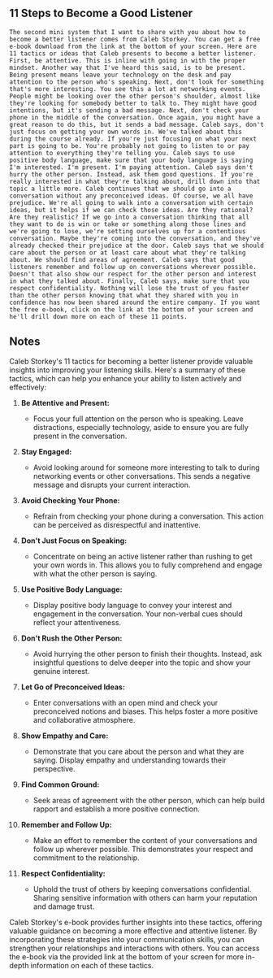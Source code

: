 ## 11 Steps to Become a Good Listener
```
The second mini system that I want to share with you about how to become a better listener comes from Caleb Storkey. You can get a free e‑book download from the link at the bottom of your screen. Here are 11 tactics or ideas that Caleb presents to become a better listener. First, be attentive. This is inline with going in with the proper mindset. Another way that I've heard this said, is to be present. Being present means leave your technology on the desk and pay attention to the person who's speaking. Next, don't look for something that's more interesting. You see this a lot at networking events. People might be looking over the other person's shoulder, almost like they're looking for somebody better to talk to. They might have good intentions, but it's sending a bad message. Next, don't check your phone in the middle of the conversation. Once again, you might have a great reason to do this, but it sends a bad message. Caleb says, don't just focus on getting your own words in. We've talked about this during the course already. If you're just focusing on what your next part is going to be. You're probably not going to listen to or pay attention to everything they're telling you. Caleb says to use positive body language, make sure that your body language is saying I'm interested. I'm present. I'm paying attention. Caleb says don't hurry the other person. Instead, ask them good questions. If you're really interested in what they're talking about, drill down into that topic a little more. Caleb continues that we should go into a conversation without any preconceived ideas. Of course, we all have prejudice. We're all going to walk into a conversation with certain ideas, but it helps if we can check those ideas. Are they rational? Are they realistic? If we go into a conversation thinking that all they want to do is win or take or something along those lines and we're going to lose, we're setting ourselves up for a contentious conversation. Maybe they're coming into the conversation, and they've already checked their prejudice at the door. Caleb says that we should care about the person or at least care about what they're talking about. We should find areas of agreement. Caleb says that good listeners remember and follow up on conversations wherever possible. Doesn't that also show our respect for the other person and interest in what they talked about. Finally, Caleb says, make sure that you respect confidentiality. Nothing will lose the trust of you faster than the other person knowing that what they shared with you in confidence has now been shared around the entire company. If you want the free e‑book, click on the link at the bottom of your screen and he'll drill down more on each of these 11 points.
```

## Notes
Caleb Storkey's 11 tactics for becoming a better listener provide valuable insights into improving your listening skills. Here's a summary of these tactics, which can help you enhance your ability to listen actively and effectively:

1. **Be Attentive and Present:**
   - Focus your full attention on the person who is speaking. Leave distractions, especially technology, aside to ensure you are fully present in the conversation.

2. **Stay Engaged:**
   - Avoid looking around for someone more interesting to talk to during networking events or other conversations. This sends a negative message and disrupts your current interaction.

3. **Avoid Checking Your Phone:**
   - Refrain from checking your phone during a conversation. This action can be perceived as disrespectful and inattentive.

4. **Don't Just Focus on Speaking:**
   - Concentrate on being an active listener rather than rushing to get your own words in. This allows you to fully comprehend and engage with what the other person is saying.

5. **Use Positive Body Language:**
   - Display positive body language to convey your interest and engagement in the conversation. Your non-verbal cues should reflect your attentiveness.

6. **Don't Rush the Other Person:**
   - Avoid hurrying the other person to finish their thoughts. Instead, ask insightful questions to delve deeper into the topic and show your genuine interest.

7. **Let Go of Preconceived Ideas:**
   - Enter conversations with an open mind and check your preconceived notions and biases. This helps foster a more positive and collaborative atmosphere.

8. **Show Empathy and Care:**
   - Demonstrate that you care about the person and what they are saying. Display empathy and understanding towards their perspective.

9. **Find Common Ground:**
   - Seek areas of agreement with the other person, which can help build rapport and establish a more positive connection.

10. **Remember and Follow Up:**
    - Make an effort to remember the content of your conversations and follow up wherever possible. This demonstrates your respect and commitment to the relationship.

11. **Respect Confidentiality:**
    - Uphold the trust of others by keeping conversations confidential. Sharing sensitive information with others can harm your reputation and damage trust.

Caleb Storkey's e-book provides further insights into these tactics, offering valuable guidance on becoming a more effective and attentive listener. By incorporating these strategies into your communication skills, you can strengthen your relationships and interactions with others. You can access the e-book via the provided link at the bottom of your screen for more in-depth information on each of these tactics.